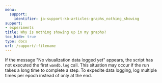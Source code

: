 ```yaml
---
menu:
  support:
    identifier: ja-support-kb-articles-graphs_nothing_showing
support:
- experiments
title: Why is nothing showing up in my graphs?
toc_hide: true
type: docs
url: /support/:filename
---
```


If the message "No visualization data logged yet" appears, the script has not executed the first `wandb.log` call. This situation may occur if the run takes a long time to complete a step. To expedite data logging, log multiple times per epoch instead of only at the end.